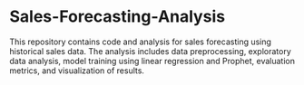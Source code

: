 # Sales-Forecasting-Analysis
This repository contains code and analysis for sales forecasting using historical sales data. The analysis includes data preprocessing, exploratory data analysis, model training using linear regression and Prophet, evaluation metrics, and visualization of results.
